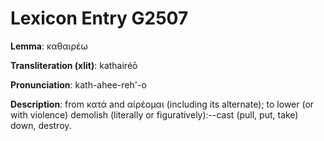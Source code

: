 # Lexicon Entry G2507

**Lemma**: καθαιρέω

**Transliteration (xlit)**: kathairéō

**Pronunciation**: kath-ahee-reh'-o

**Description**:
from κατά and αἱρέομαι (including its alternate); to lower (or with violence) demolish (literally or figuratively):--cast (pull, put, take) down, destroy.
